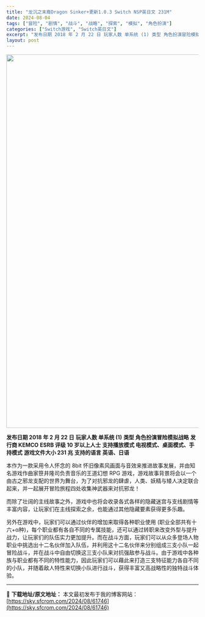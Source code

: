 ```yaml
---
title: "龙沉之末裔Dragon Sinker+更新1.0.3 Switch NSP英日文 231M"
date: 2024-08-04
tags: ["冒险", "剧情", "战斗", "战略", "探索", "模拟", "角色扮演"]
categories: ["Switch游戏", "Switch英日文"]
excerpt: "发布日期 2018 年 2 月 22 日 玩家人数 单系统 (1) 类型 角色扮演冒险模拟战略 发行商 KEMCO ESRB 评级 10 岁以上人士 支持播放模式 电视模式、桌面模式、手持模式 游戏文件大小 231 兆 支持的语言 英语、日语 本作为一款采用令人怀念的 8bit 怀旧像素风画面与音效&hellip;"
layout: post
---
```


<img class="aligncenter size-full wp-image-61747" src="https://sky.sfcrom.com/wp-content/uploads/2024/08/2024080408440390.webp" alt="" width="600" height="978" />

<strong>发布日期 2018 年 2 月 22 日</strong>
<strong>玩家人数 单系统 (1)</strong>
<strong>类型 角色扮演冒险模拟战略</strong>
<strong>发行商 KEMCO</strong>
<strong>ESRB 评级 10 岁以上人士</strong>
<strong>支持播放模式 电视模式、桌面模式、手持模式</strong>
<strong>游戏文件大小 231 兆</strong>
<strong>支持的语言 英语、日语</strong>

本作为一款采用令人怀念的 8bit 怀旧像素风画面与音效来推进故事发展，并由知名游戏作曲家笹井隆司负责音乐的王道幻想 RPG 游戏，游戏故事背景将会以一个由古之邪龙支配的世界为舞台，为了对抗邪龙的肆虐，人类、妖精与矮人决定联合起来，并一起展开冒险旅程四处收集神武器来对抗邪龙！

而除了壮阔的主线故事之外，游戏中也将会收录各式各样的隐藏迷宫与支线剧情等丰富内容，让玩家们在主线探索之余，也能通过其他隐藏要素获得更多乐趣。

另外在游戏中，玩家们可以通过伙伴的增加来取得各种职业使用 (职业全部共有十六+α种)，每个职业都有各自不同的专属技能，还可以通过转职来改变外型与提升战力，让玩家们的队伍实力更加提升。而在战斗方面，玩家们可以从众多登场人物职业中挑选出十二名伙伴加入队伍，并利用这十二名伙伴来分别组成三支小队一起冒险战斗，并在战斗中自由切换这三支小队来对抗强敌参与战斗。由于游戏中各种族与职业都有不同的特性能力，因此玩家们可以藉此来打造三支特征能力各自不同的小队，并随着敌人特性来切换小队进行战斗，获得丰富又高战略性的独特战斗体验。

---
📖 **下载地址/原文地址：** 本文最初发布于我的博客网站：[https://sky.sfcrom.com/2024/08/61746](https://sky.sfcrom.com/2024/08/61746)
